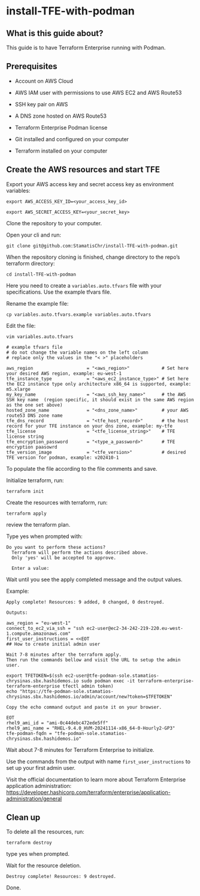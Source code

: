 # install-TFE-with-podman

## What is this guide about?

This guide is to have Terraform Enterprise running with Podman.

## Prerequisites 

- Account on AWS Cloud

- AWS IAM user with permissions to use AWS EC2 and AWS Route53

- SSH key pair on AWS 

- A DNS zone hosted on AWS Route53

- Terraform Enterprise Podman license

- Git installed and configured on your computer

- Terraform installed on your computer

## Create the AWS resources and start TFE

Export your AWS access key and secret access key as environment variables:
```
export AWS_ACCESS_KEY_ID=<your_access_key_id>
```

```
export AWS_SECRET_ACCESS_KEY=<your_secret_key>
```


Clone the repository to your computer.

Open your cli and run:
```
git clone git@github.com:StamatisChr/install-TFE-with-podman.git
```


When the repository cloning is finished, change directory to the repo’s terraform directory:
```
cd install-TFE-with-podman
```

Here you need to create a `variables.auto.tfvars` file with your specifications. Use the example tfvars file.

Rename the example file:
```
cp variables.auto.tfvars.example variables.auto.tfvars
```
Edit the file:
```
vim variables.auto.tfvars
```

```
# example tfvars file
# do not change the variable names on the left column
# replace only the values in the "< >" placeholders

aws_region                    = "<aws_region>"            # Set here your desired AWS region, example: eu-west-1
tfe_instance_type             = "<aws_ec2_instance_type>" # Set here the EC2 instance type only architecture x86_64 is supported, example: m5.xlarge
my_key_name                   = "<aws_ssh_key_name>"      # the AWS SSH key name  (region specific, it should exist in the same AWS region as the one set above)
hosted_zone_name              = "<dns_zone_name>"         # your AWS route53 DNS zone name
tfe_dns_record                = "<tfe_host_record>"       # the host record for your TFE instance on your dns zone, example: my-tfe
tfe_license                   = "<tfe_license_string>"    # TFE license string
tfe_encryption_password       = "<type_a_password>"       # TFE encryption paasowrd
tfe_version_image             = "<tfe_version>"           # desired TFE version for podman, example: v202410-1
```


To populate the file according to the file comments and save.

Initialize terraform, run:
```
terraform init
```

Create the resources with terraform, run:
```
terraform apply
```
review the terraform plan.

Type yes when prompted with:
```
Do you want to perform these actions?
  Terraform will perform the actions described above.
  Only 'yes' will be accepted to approve.

  Enter a value: 
```
Wait until you see the apply completed message and the output values. 

Example:
```
Apply complete! Resources: 9 added, 0 changed, 0 destroyed.

Outputs:

aws_region = "eu-west-1"
connect_to_ec2_via_ssh = "ssh ec2-user@ec2-34-242-219-220.eu-west-1.compute.amazonaws.com"
first_user_instructions = <<EOT
## How to create initial admin user

Wait 7-8 minutes after the terraform apply.
Then run the commands bellow and visit the URL to setup the admin user.

export TFETOKEN=$(ssh ec2-user@tfe-podman-sole.stamatios-chrysinas.sbx.hashidemos.io sudo podman exec -it terraform-enterprise-terraform-enterprise tfectl admin token)
echo "https://tfe-podman-sole.stamatios-chrysinas.sbx.hashidemos.io/admin/account/new?token=$TFETOKEN"

Copy the echo command output and paste it on your browser.

EOT
rhel9_ami_id = "ami-0c44debc472ede5ff"
rhel9_ami_name = "RHEL-9.4.0_HVM-20241114-x86_64-0-Hourly2-GP3"
tfe-podman-fqdn = "tfe-podman-sole.stamatios-chrysinas.sbx.hashidemos.io"
```


Wait about 7-8 minutes for Terraform Enterprise to initialize.

Use the commands from the output with name `first_user_instructions` to set up your first admin user.

Visit the official documentation to learn more about Terraform Enterprise application administration:
https://developer.hashicorp.com/terraform/enterprise/application-administration/general

## Clean up

To delete all the resources, run:
```
terraform destroy
```
type yes when prompted.

Wait for the resource deletion.
```
Destroy complete! Resources: 9 destroyed.
```

Done.